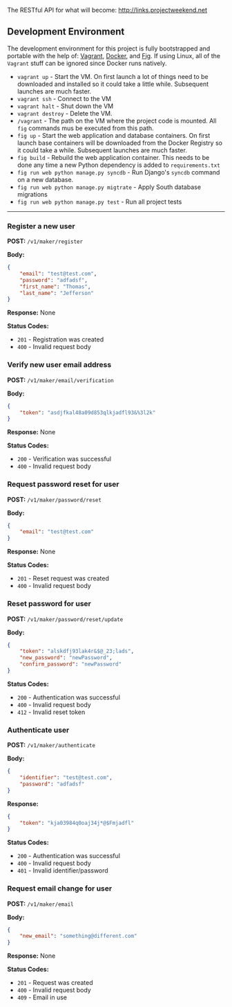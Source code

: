 The RESTful API for what will become: http://links.projectweekend.net

## Development Environment

The development environment for this project is fully bootstrapped and portable with the help of: [Vagrant](http://www.vagrantup.com/), [Docker](https://www.docker.com/), and [Fig](http://orchardup.github.io/fig/index.html). If using Linux, all of the `Vagrant` stuff can be ignored since Docker runs natively.

* `vagrant up` - Start the VM. On first launch a lot of things need to be downloaded and installed so it could take a little while. Subsequent launches are much faster.
* `vagrant ssh` - Connect to the VM
* `vagrant halt` - Shut down the VM
* `vagrant destroy` - Delete the VM.
* `/vagrant` - The path on the VM where the project code is mounted. All `fig` commands mus be executed from this path.
* `fig up` - Start the web application and database containers. On first launch base containers will be downloaded from the Docker Registry so it could take a while. Subsequent launches are much faster.
* `fig build` - Rebuild the web application container. This needs to be done any time a new Python dependency is added to `requirements.txt`
* `fig run web python manage.py syncdb` - Run Django's `syncdb` command on a new database.
* `fig run web python manage.py migtrate` - Apply South database migrations
* `fig run web python manage.py test` - Run all project tests

-------------------------------------------------------------------------------

### Register a new user

**POST:** `/v1/maker/register`

**Body:**
~~~json
{
    "email": "test@test.com",
    "password": "adfadsf",
    "first_name": "Thomas",
    "last_name": "Jefferson"
}
~~~

**Response:** None

**Status Codes:**
* `201` - Registration was created
* `400` - Invalid request body


### Verify new user email address

**POST:** `/v1/maker/email/verification`

**Body:**
~~~json
{
    "token": "asdjfkal48a09d853qlkjadfl93&%3l2k"
}
~~~

**Response:** None

**Status Codes:**
* `200` - Verification was successful
* `400` - Invalid request body


### Request password reset for user

**POST:** `/v1/maker/password/reset`

**Body:**
~~~json
{
    "email": "test@test.com"
}
~~~

**Response:** None

**Status Codes:**
* `201` - Reset request was created
* `400` - Invalid request body


### Reset password for user

**POST:** `/v1/maker/password/reset/update`

**Body:**
~~~json
{
    "token": "alskdfj93lak4r&$@_23;lads",
    "new_password": "newPassword",
    "confirm_password": "newPassword"
}
~~~

**Status Codes:**
* `200` - Authentication was successful
* `400` - Invalid request body
* `412` - Invalid reset token


### Authenticate user

**POST:** `/v1/maker/authenticate`

**Body:**
~~~json
{
    "identifier": "test@test.com",
    "password": "adfadsf"
}
~~~

**Response:**
~~~json
{
    "token": "kja03984q0oaj34j*@$Fmjadfl"
}
~~~

**Status Codes:**
* `200` - Authentication was successful
* `400` - Invalid request body
* `401` - Invalid identifier/password


### Request email change for user

**POST:** `/v1/maker/email`

**Body:**
~~~json
{
    "new_email": "something@different.com"
}
~~~

**Response:** None

**Status Codes:**
* `201` - Request was created
* `400` - Invalid request body
* `409` - Email in use
